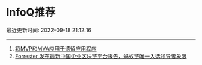 # InfoQ推荐

最近更新时间: 2022-09-18 21:12:16

--- 
1. [将MVP和MVA应用于遗留应用程序](https://www.infoq.cn/article/6Oq5xWvfSb3l8sGmIGfX) 
2. [Forrester 发布最新中国企业区块链平台报告，蚂蚁链唯一入选领导者象限](https://www.infoq.cn/article/SqWR21wSqdKzV8ml8NqL) 

